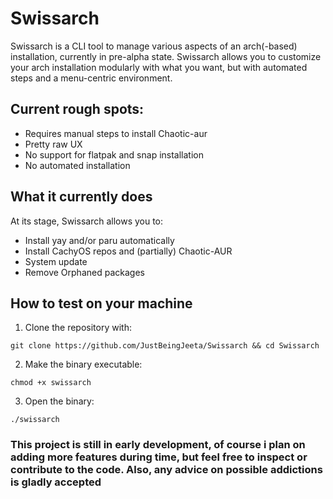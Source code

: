 # Swissarch

Swissarch is a CLI tool to manage various aspects of an arch(-based) installation, currently in pre-alpha state. Swissarch allows you to customize your arch installation modularly with what you want, but with automated steps and a menu-centric environment.

## Current rough spots:
- Requires manual steps to install Chaotic-aur
- Pretty raw UX
- No support for flatpak and snap installation
- No automated installation

## What it currently does
At its stage, Swissarch allows you to:
- Install yay and/or paru automatically
- Install CachyOS repos and (partially) Chaotic-AUR
- System update
- Remove Orphaned packages

## How to test on your machine

1. Clone the repository with:
```
git clone https://github.com/JustBeingJeeta/Swissarch && cd Swissarch
```

2. Make the binary executable:
```
chmod +x swissarch
```

3. Open the binary:
```
./swissarch
```

### This project is still in early development, of course i plan on adding more features during time, but feel free to inspect or contribute to the code. Also, any advice on possible addictions is gladly accepted


